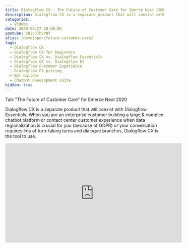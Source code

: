 ```yaml
---
title: Dialogflow CX - The Future of Customer Care for Emerce Next 2020
description: Dialogflow CX is a separate product that will coexist with Dialogflow Essentials. When you are an enterprise customer building a large & complex chatbot platform or contact center customer experience when data regionalization is crucial for you (because of GDPR) or your conversation requires lots of turn-taking turns and dialogue branches, Dialogflow CX is the tool to use.
categories:
  - Videos
date: 2020-05-27 20:00:00
youtube: SNicJIh2PNY
alias: /developer/future-customer-care/
tags:
  - Dialogflow CX
  - Dialogflow CX for beginners
  - Dialogflow CX vs. Dialogflow Essentials
  - Dialogflow CX vs. Dialogflow ES
  - Dialogflow Customer Experience
  - Dialogflow CX pricing
  - Bot builder
  - Chatbot development suite
hidden: true
---
```


Talk "The Future of Customer Care" for Emerce Next 2020

<!--more-->

Dialogflow CX is a separate product that will coexist with Dialogflow Essentials. When you are an enterprise customer building a large & complex chatbot platform or contact center customer experience when data regionalization is crucial for you (because of GDPR) or your conversation requires lots of turn-taking turns and dialogue branches, Dialogflow CX is the tool to use.

<iframe width="560" height="315" src="https://www.youtube.com/embed/SNicJIh2PNY" frameborder="0" allow="accelerometer; autoplay; encrypted-media; gyroscope; picture-in-picture" allowfullscreen></iframe>
